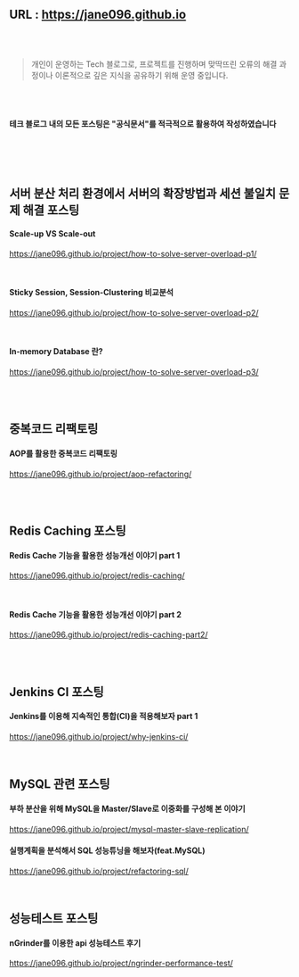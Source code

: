 ## URL : https://jane096.github.io 
<br>
<br>

> 개인이 운영하는 Tech 블로그로, 프로젝트를 진행하며 맞딱뜨린 오류의 해결 과정이나 이론적으로 깊은 지식을 공유하기 위해 운영 중입니다. 

<br>
<br>

#### 테크 블로그 내의 모든 포스팅은 "공식문서"를 적극적으로 활용하여 작성하였습니다

<br>
<br>
<br>

## 서버 분산 처리 환경에서 서버의 확장방법과 세션 불일치 문제 해결 포스팅

#### Scale-up VS Scale-out

<https://jane096.github.io/project/how-to-solve-server-overload-p1/>

<br>

#### Sticky Session, Session-Clustering 비교분석

<https://jane096.github.io/project/how-to-solve-server-overload-p2/>

<br>

#### In-memory Database 란?
<https://jane096.github.io/project/how-to-solve-server-overload-p3/>

<br>
<br>

## 중복코드 리팩토링

#### AOP를 활용한 중복코드 리팩토링
<https://jane096.github.io/project/aop-refactoring/>

<br>
<br>

## Redis Caching 포스팅

#### Redis Cache 기능을 활용한 성능개선 이야기 part 1
<https://jane096.github.io/project/redis-caching/>

<br>

#### Redis Cache 기능을 활용한 성능개선 이야기 part 2
<https://jane096.github.io/project/redis-caching-part2/>

<br>
<br>

## Jenkins CI 포스팅

#### Jenkins를 이용해 지속적인 통합(CI)을 적용해보자 part 1
<https://jane096.github.io/project/why-jenkins-ci/>

<br>

## MySQL 관련 포스팅

#### 부하 분산을 위해 MySQL을 Master/Slave로 이중화를 구성해 본 이야기
<https://jane096.github.io/project/mysql-master-slave-replication/>

#### 실행계획을 분석해서 SQL 성능튜닝을 해보자(feat.MySQL)
<https://jane096.github.io/project/refactoring-sql/>

<br>

## 성능테스트 포스팅

#### nGrinder를 이용한 api 성능테스트 후기
<https://jane096.github.io/project/ngrinder-performance-test/>

<br>
<br>
<br>
